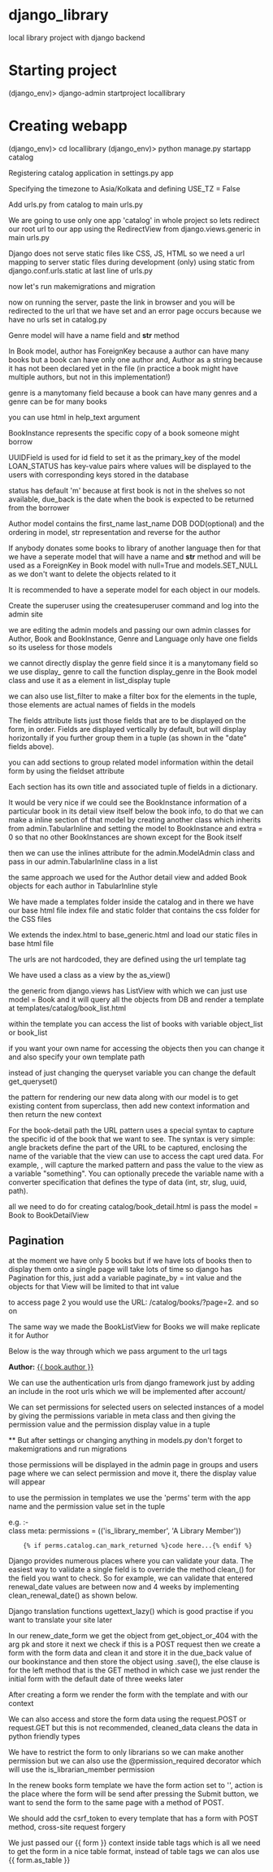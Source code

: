 # django_library
local library project with django backend

# Starting project
(django_env)> django-admin startproject locallibrary

# Creating webapp
(django_env)> cd locallibrary 
(django_env)> python manage.py startapp catalog

Registering catalog application in settings.py app

Specifying the timezone to Asia/Kolkata and defining USE_TZ = False

Add urls.py from catalog to main urls.py

We are going to use only one app 'catalog' in whole project so lets redirect our root url to
our app using the RedirectView from django.views.generic in main urls.py

Django does not serve static files like CSS, JS, HTML so we need a url mapping to server static
files during development (only) using static from django.conf.urls.static at last line of 
urls.py

now let's run makemigrations and migration

now on running the server, paste the link in browser and you will be redirected to the url that
we have set and an error page occurs because we have no urls set in catalog.py

Genre model will have a name field and __str__ method

In Book model, author has ForeignKey because a author can have many books but a book can have 
only one author and, Author as a string because it has not been declared yet in the file
(in practice a book might have multiple authors, but not in this implementation!)

genre is a manytomany field because a book can have many genres and a genre can be for many 
books

you can use html in help_text argument

BookInstance represents the specific copy of a book someone might borrow

UUIDField is used for id field to set it as the primary_key of the model
LOAN_STATUS has key-value pairs where values will be displayed to the users with corresponding 
keys stored in the database

status has default 'm' because at first book is not in the shelves so not available, due_back
is the date when the book is expected to be returned from the borrower

Author model contains the first_name last_name DOB DOD(optional) and the ordering in model, str 
representation and reverse for the author

If anybody donates some books to library of another language then for that we have a seperate
model that will have a name and __str__ method and will be used as a ForeignKey in Book model
with null=True and models.SET_NULL as we don't want to delete the objects related to it

It is recommended to have a seperate model for each object in our models.

Create the superuser using the createsuperuser command and log into the admin site

we are editing the admin models and passing our own admin classes for Author, Book and 
BookInstance, Genre and Language only have one fields so its useless for those models

we cannot directly display the genre field since it is a manytomany field so we use display_
genre to call the function display_genre in the Book model class and use it as a element in list_display tuple

we can also use list_filter to make a filter box for the elements in the tuple, those elements 
are actual names of fields in the models

The fields attribute lists just those fields that are to be displayed on the form, in order. 
Fields are displayed vertically by default, but will display horizontally if you further group 
them in a tuple (as shown in the "date" fields above).

you can add sections to group related model information within the detail form by using the
fieldset attribute

Each section has its own title and associated tuple of fields in a dictionary.

It would be very nice if we could see the BookInstance information of a particular book in
its detail view itself below the book info, to do that we can make a inline section of that
model by creating another class which inherits from admin.TabularInline and setting the model 
to BookInstance and extra = 0 so that no other BookInstances are shown except for the Book 
itself

then we can use the inlines attribute for the admin.ModelAdmin class and pass in our 
admin.TabularInline class in a list

the same approach we used for the Author detail view and added Book objects for each author
in TabularInline style

We have made a templates folder inside the catalog and in there we have our base html file
index file and static folder that contains the css folder for the CSS files

We extends the index.html to base_generic.html and load our static files in base html file

The urls are not hardcoded, they are defined using the url template tag

We have used a class as a view by the as_view()

the generic from django.views has ListView with which we can just use model = Book and
it will query all the objects from DB and render a template at templates/catalog/book_list.html

within the template you can access the list of books with variable object_list or book_list

if you want your own name for accessing the objects then you can change it and also specify
your own template path

instead of just changing the queryset variable you can change the default get_queryset()

the pattern for rendering our new data along with our model is to get existing content
from superclass, then add new context information and then return the new context

For the book-detail path the URL pattern uses a special syntax to capture the specific id of 
the book that we want to see. The syntax is very simple: angle brackets define the part of the 
URL to be captured, enclosing the name of the variable that the view can use to access the capt
ured data. For example, <something> , will capture the marked pattern and pass the value 
to the view as a variable "something". You can optionally precede the variable name with a 
converter specification that defines the type of data (int, str, slug, uuid, path).

all we need to do for creating catalog/book_detail.html is pass the model = Book to 
BookDetailView

## Pagination

at the moment we have only 5 books but if we have lots of books then to display them onto
a single page will take lots of time so django has Pagination for this, just add a variable
paginate_by = int value and the objects for that View will be limited to that int value

to access page 2 you would use the URL: /catalog/books/?page=2. and so on

The same way we made the BookListView for Books we will make replicate it for Author

Below is the way through which we pass argument to the url tags
<p><strong>Author:</strong> <a href="{% url 'author-detail' book.author.pk %}">{{ book.author 
}}</a></p>

We can use the authentication urls from django framework just by adding an include in the 
root urls which we will be implemented after account/

We can set permissions for selected users on selected instances of a model by giving the 
permissions variable in meta class and then giving the permission value and the permission
display value in a tuple

** But after settings or changing anything in models.py don't forget to makemigrations and run
migrations

those permissions will be displayed in the admin page in groups and users page where we can 
select permission and move it, there the display value will appear

to use the permission in templates we use the 'perms' term with the app name and the permission
value set in the tuple

e.g. :-   
		class meta:
			permissions = (('is_library_member', 'A Library Member'))
		
		{% if perms.catalog.can_mark_returned %}code here...{% endif %}

Django provides numerous places where you can validate your data. The easiest way to validate 
a single field is to override the method clean_<fieldname>() for the field you want to check. 
So for example, we can validate that entered renewal_date values are between now and 4 weeks 
by implementing clean_renewal_date() as shown below.

Django translation functions ugettext_lazy() which is good practise if you want to translate 
your site later

In our renew_date_form we get the object from get_object_or_404 with the arg pk and store it
next we check if this is a POST request then we create a form with the form data and
clean it and store it in the due_back value of our bookinstance and then store the object
using .save(), the else clause is for the left method that is the GET method in which case
we just render the initial form with the default date of three weeks later

After creating a form we render the form with the template and with our context

We can also access and store the form data using the request.POST or request.GET but this is
not recommended, cleaned_data cleans the data in python friendly types

We have to restrict the form to only librarians so we can make another permission but we can
also use the @permission_required decorator which will use the is_librarian_member permission

In the renew books form template we have the form action set to '', action is the place where 
the form will be send after pressing the Submit button, we want to send the form to the same 
page with a method of POST.

We should add the csrf_token to every template that has a form with POST method, cross-site 
request forgery

We just passed our {{ form }} context inside table tags which is all we need to get the form
in a nice table format, instead of table tags we can alos use {{ form.as_table }}

